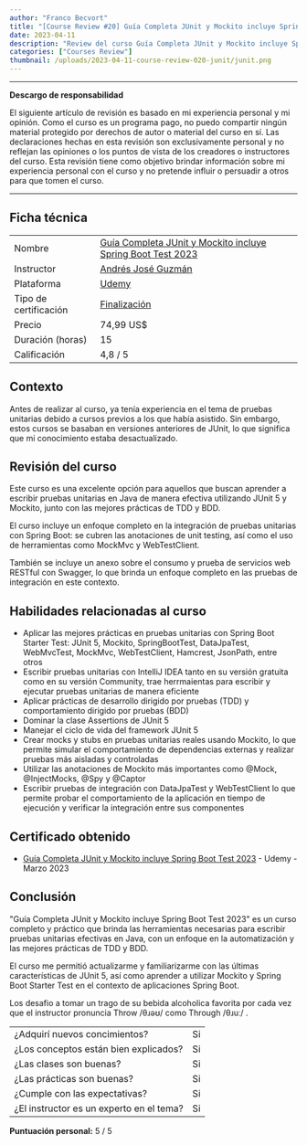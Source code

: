 ```yaml
---
author: "Franco Becvort"
title: "[Course Review #20] Guía Completa JUnit y Mockito incluye Spring Boot Test 2023"
date: 2023-04-11
description: "Review del curso Guía Completa JUnit y Mockito incluye Spring Boot Test 2023"
categories: ["Courses Review"]
thumbnail: /uploads/2023-04-11-course-review-020-junit/junit.png
---
```


---

**Descargo de responsabilidad**

El siguiente artículo de revisión es basado en mi experiencia personal y mi opinión. Como el curso es un programa pago, no puedo compartir ningún material protegido por derechos de autor o material del curso en sí. Las declaraciones hechas en esta revisión son exclusivamente personal y no reflejan las opiniones o los puntos de vista de los creadores o instructores del curso. Esta revisión tiene como objetivo brindar información sobre mi experiencia personal con el curso y no pretende influir o persuadir a otros para que tomen el curso.

---

## Ficha técnica

|                       |                                                                                                                                                                                                                    |
| --------------------- | ------------------------------------------------------------------------------------------------------------------------------------------------------------------------------------------------------------------ |
| Nombre                | [Guía Completa JUnit y Mockito incluye Spring Boot Test 2023](https://www.udemy.com/course/curso-completo-junit-mockito-spring-boot-test/)                                                                         |
| Instructor            | [Andrés José Guzmán](https://www.linkedin.com/in/andresguzf/)                                                                                                                                                      |
| Plataforma            | [Udemy](https://www.udemy.com/)                                                                                                                                                                                    |
| Tipo de certificación | [Finalización](https://support.udemy.com/hc/es/sections/360011037194-Certificados-de-finalizaci%C3%B3n#:~:text=Los%20certificados%20de%20finalizaci%C3%B3n%20sirven,certificados%20no%20tienen%20validez%20legal.) |
| Precio                | 74,99 US$                                                                                                                                                                                                          |
| Duración \(horas\)    | 15                                                                                                                                                                                                                 |
| Calificación          | 4,8 / 5                                                                                                                                                                                                            |

## Contexto

Antes de realizar al curso, ya tenía experiencia en el tema de pruebas unitarias debido a cursos previos a los que había asistido. Sin embargo, estos cursos se basaban en versiones anteriores de JUnit, lo que significa que mi conocimiento estaba desactualizado.

## Revisión del curso

Este curso es una excelente opción para aquellos que buscan aprender a escribir pruebas unitarias en Java de manera efectiva utilizando JUnit 5 y Mockito, junto con las mejores prácticas de TDD y BDD.

El curso incluye un enfoque completo en la integración de pruebas unitarias con Spring Boot: se cubren las anotaciones de unit testing, así como el uso de herramientas como MockMvc y WebTestClient.

También se incluye un anexo sobre el consumo y prueba de servicios web RESTful con Swagger, lo que brinda un enfoque completo en las pruebas de integración en este contexto.

## Habilidades relacionadas al curso

- Aplicar las mejores prácticas en pruebas unitarias con Spring Boot Starter Test: JUnit 5, Mockito, SpringBootTest, DataJpaTest, WebMvcTest, MockMvc, WebTestClient, Hamcrest, JsonPath, entre otros
- Escribir pruebas unitarias con IntelliJ IDEA tanto en su versión gratuita como en su versión Community, trae herrmaientas para escribir y ejecutar pruebas unitarias de manera eficiente
- Aplicar prácticas de desarrollo dirigido por pruebas (TDD) y comportamiento dirigido por pruebas (BDD)
- Dominar la clase Assertions de JUnit 5
- Manejar el ciclo de vida del framework JUnit 5
- Crear mocks y stubs en pruebas unitarias reales usando Mockito, lo que permite simular el comportamiento de dependencias externas y realizar pruebas más aisladas y controladas
- Utilizar las anotaciones de Mockito más importantes como @Mock, @InjectMocks, @Spy y @Captor
- Escribir pruebas de integración con DataJpaTest y WebTestClient lo que permite probar el comportamiento de la aplicación en tiempo de ejecución y verificar la integración entre sus componentes

## Certificado obtenido

- [Guía Completa JUnit y Mockito incluye Spring Boot Test 2023](https://udemy-certificate.s3.amazonaws.com/pdf/UC-9eac9747-882e-47b5-bc94-2c8007fd15b6.pdf) - Udemy - Marzo 2023

## Conclusión

"Guía Completa JUnit y Mockito incluye Spring Boot Test 2023" es un curso completo y práctico que brinda las herramientas necesarias para escribir pruebas unitarias efectivas en Java, con un enfoque en la automatización y las mejores prácticas de TDD y BDD.

El curso me permitió actualizarme y familiarizarme con las últimas características de JUnit 5, así como aprender a utilizar Mockito y Spring Boot Starter Test en el contexto de aplicaciones Spring Boot.

Los desafio a tomar un trago de su bebida alcoholica favorita por cada vez que el instructor pronuncia Throw /θɹəʊ/ como Through /θɹuː/ .

|                                          |     |
| ---------------------------------------- | --- |
| ¿Adquirí nuevos concimientos?            | Si  |
| ¿Los conceptos están bien explicados?    | Si  |
| ¿Las clases son buenas?                  | Si  |
| ¿Las prácticas son buenas?               | Si  |
| ¿Cumple con las expectativas?            | Si  |
| ¿El instructor es un experto en el tema? | Si  |

**Puntuación personal:** 5 / 5
